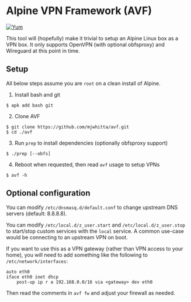 # Alpine VPN Framework (AVF)

[![Yum](https://img.shields.io/badge/-Buy%20me%20a%20cookie-blue?labelColor=grey&logo=cookiecutter&style=for-the-badge)](https://www.buymeacoffee.com/mjwhitta)

This tool will (hopefully) make it trivial to setup an Alpine Linux
box as a VPN box. It only supports OpenVPN (with optional obfsproxy)
and Wireguard at this point in time.

## Setup

All below steps assume you are `root` on a clean install of Alpine.

1. Install bash and git

```
$ apk add bash git
```

2. Clone AVF

```
$ git clone https://github.com/mjwhitta/avf.git
$ cd ./avf
```

3. Run `prep` to install dependencies (optionally obfsproxy support)

```
$ ./prep [--obfs]
```

4. Reboot when requested, then read `avf` usage to setup VPNs

```
$ avf -h
```

## Optional configuration

You can modify `/etc/dnsmasq.d/default.conf` to change upstream DNS
servers (default: 8.8.8.8).

You can modify `/etc/local.d/z_user.start` and
`/etc/local.d/z_user.stop` to start/stop custom services with the
`local` service. A common use-case would be connecting to an upstream
VPN on boot.

If you want to use this as a VPN gateway (rather than VPN access to
your home), you will need to add something like the following to
`/etc/network/interfaces`:

```
auto eth0
iface eth0 inet dhcp
    post-up ip r a 192.168.0.0/16 via <gateway> dev eth0
```

Then read the comments in `avf fw` and adjust your firewall as needed.
